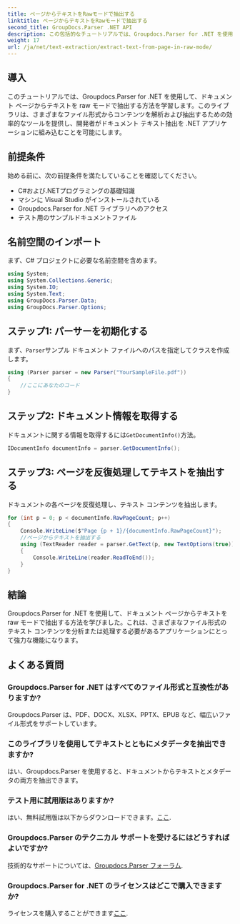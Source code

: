 ```yaml
---
title: ページからテキストをRawモードで抽出する
linktitle: ページからテキストをRawモードで抽出する
second_title: GroupDocs.Parser .NET API
description: この包括的なチュートリアルでは、Groupdocs.Parser for .NET を使用してドキュメント ページから効率的にテキストを抽出する方法を学習します。
weight: 17
url: /ja/net/text-extraction/extract-text-from-page-in-raw-mode/
---
```

## 導入
このチュートリアルでは、Groupdocs.Parser for .NET を使用して、ドキュメント ページからテキストを raw モードで抽出する方法を学習します。このライブラリは、さまざまなファイル形式からコンテンツを解析および抽出するための効率的なツールを提供し、開発者がドキュメント テキスト抽出を .NET アプリケーションに組み込むことを可能にします。
## 前提条件
始める前に、次の前提条件を満たしていることを確認してください。
- C#および.NETプログラミングの基礎知識
- マシンに Visual Studio がインストールされている
- Groupdocs.Parser for .NET ライブラリへのアクセス
- テスト用のサンプルドキュメントファイル

## 名前空間のインポート
まず、C# プロジェクトに必要な名前空間を含めます。
```csharp
using System;
using System.Collections.Generic;
using System.IO;
using System.Text;
using GroupDocs.Parser.Data;
using GroupDocs.Parser.Options;
```
## ステップ1: パーサーを初期化する
まず、`Parser`サンプル ドキュメント ファイルへのパスを指定してクラスを作成します。
```csharp
using (Parser parser = new Parser("YourSampleFile.pdf"))
{
    //ここにあなたのコード
}
```
## ステップ2: ドキュメント情報を取得する
ドキュメントに関する情報を取得するには`GetDocumentInfo()`方法。
```csharp
IDocumentInfo documentInfo = parser.GetDocumentInfo();
```
## ステップ3: ページを反復処理してテキストを抽出する
ドキュメントの各ページを反復処理し、テキスト コンテンツを抽出します。
```csharp
for (int p = 0; p < documentInfo.RawPageCount; p++)
{
    Console.WriteLine($"Page {p + 1}/{documentInfo.RawPageCount}");
    //ページからテキストを抽出する
    using (TextReader reader = parser.GetText(p, new TextOptions(true)))
    {
        Console.WriteLine(reader.ReadToEnd());
    }
}
```

## 結論
Groupdocs.Parser for .NET を使用して、ドキュメント ページからテキストを raw モードで抽出する方法を学びました。これは、さまざまなファイル形式のテキスト コンテンツを分析または処理する必要があるアプリケーションにとって強力な機能になります。

## よくある質問
### Groupdocs.Parser for .NET はすべてのファイル形式と互換性がありますか?
Groupdocs.Parser は、PDF、DOCX、XLSX、PPTX、EPUB など、幅広いファイル形式をサポートしています。
### このライブラリを使用してテキストとともにメタデータを抽出できますか?
はい、Groupdocs.Parser を使用すると、ドキュメントからテキストとメタデータの両方を抽出できます。
### テスト用に試用版はありますか?
はい、無料試用版は以下からダウンロードできます。[ここ](https://releases.groupdocs.com/).
### Groupdocs.Parser のテクニカル サポートを受けるにはどうすればよいですか?
技術的なサポートについては、[Groupdocs.Parser フォーラム](https://forum.groupdocs.com/c/parser/17).
### Groupdocs.Parser for .NET のライセンスはどこで購入できますか?
ライセンスを購入することができます[ここ](https://purchase.groupdocs.com/buy).